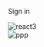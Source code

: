  Sign in 
 
 
![react3](https://user-images.githubusercontent.com/73136159/152441463-8aece16b-830f-41e1-8a90-ad6828944fc0.PNG) <br>
![ppp](https://user-images.githubusercontent.com/73136159/152441457-8232055a-7397-4f89-9c84-598d029e140e.PNG) 
